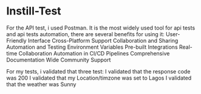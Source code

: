 # Instill-Test
For the API test, i used Postman. It is the most widely used tool for api tests and api tests automation, there are several benefits for using it: 
User-Friendly Interface
Cross-Platform Support
Collaboration and Sharing
Automation and Testing
Environment Variables
Pre-built Integrations
Real-time Collaboration
Automation in CI/CD Pipelines
Comprehensive Documentation
Wide Community Support

For my tests, i validated that three test:
I validated that the response code was 200
I validated that my Location/timzone was set to Lagos
I validated that the weather was Sunny

